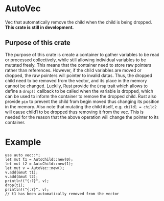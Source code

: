 # AutoVec
Vec that automatically remove the child when the child is being dropped. 
**This crate is still in development.** 
## Purpose of this crate
The purpose of this crate is create a container to gather variables to be read or processed collectively, while still allowing individual variables to be mutated freely. 
This means that the container need to store raw pointers rather than references. However, if the child variables are moved or dropped, the raw pointers will pointer to invalid datas. Thus, the dropped child need to be removed from the vector, and its place in the memory cannot be changed. 
Luckily, Rust provide the `Drop` trait which allows to define a `drop()` callback to be called when the variable is dropped, which can be used to inform the container to remove the dropped child. 
Rust also provide `pin` to prevent the child from begin moved thus changing its position in the memory. 
Also note that mutating the child itself, e.g. `child1 = child2` will cause child1 to be dropped thus removing it from the vec. This is needed for the reason that the above operation will change the pointer to its container.

# Example
```
use auto_vec::*;
let mut t1 = AutoChild::new(0);
let mut t2 = AutoChild::new(1);
let mut v = AutoVec::new();
v.add(&mut t1);
v.add(&mut t2);
println!("{:?}", v);
drop(t1);
println!("{:?}", v);
// t1 has been automatically removed from the vector
```